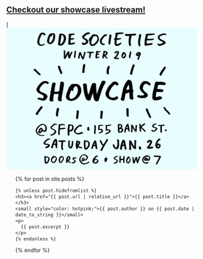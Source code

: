 
## [Checkout our showcase livestream!](https://www.youtube.com/watch?v=UqbO-gRyTdE)
[[![Showcase](/assets/showcase.gif)](https://www.youtube.com/watch?v=UqbO-gRyTdE)



<ul>
  {% for post in site.posts %}

    {% unless post.hidefromlist %}
    <h3><a href="{{ post.url | relative_url }}">{{ post.title }}</a></h3>
    <small style="color: hotpink;">{{ post.author }} on {{ post.date | date_to_string }}</small>
    <p>
      {{ post.excerpt }}
    </p>
    {% endunless %}
  {% endfor %}
</ul>

